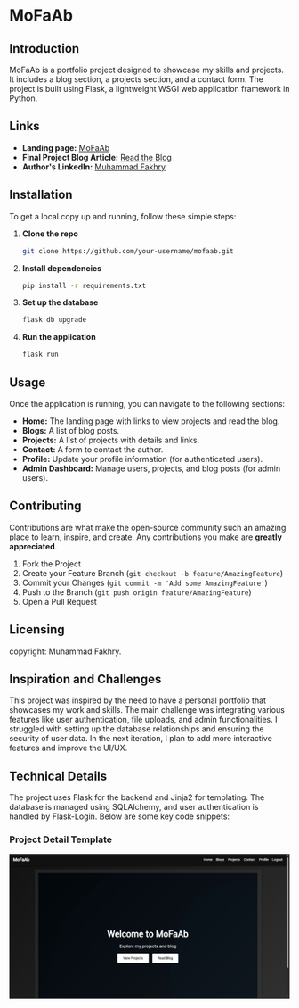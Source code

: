 # MoFaAb

## Introduction
MoFaAb is a portfolio project designed to showcase my skills and projects. It includes a blog section, a projects section, and a contact form. The project is built using Flask, a lightweight WSGI web application framework in Python.

## Links
- **Landing page:** [MoFaAb](https://fakhry0.github.io/my-landing-page/)
- **Final Project Blog Article:** [Read the Blog](https://www.linkedin.com/pulse/building-mofaab-my-portfolio-project-muhammad-fakhry-filtf/?trackingId=qkiS68KKQuCBzT0Q4enhAg%3D%3D)
- **Author's LinkedIn:** [Muhammad Fakhry](https://www.linkedin.com/in/muhammad-fakhry/)

## Installation
To get a local copy up and running, follow these simple steps:

1. **Clone the repo**
   ```sh
   git clone https://github.com/your-username/mofaab.git
   ```

2. **Install dependencies**
   ```sh
   pip install -r requirements.txt
   ```

3. **Set up the database**
   ```sh
   flask db upgrade
   ```

4. **Run the application**
   ```sh
   flask run
   ```

## Usage
Once the application is running, you can navigate to the following sections:

- **Home:** The landing page with links to view projects and read the blog.
- **Blogs:** A list of blog posts.
- **Projects:** A list of projects with details and links.
- **Contact:** A form to contact the author.
- **Profile:** Update your profile information (for authenticated users).
- **Admin Dashboard:** Manage users, projects, and blog posts (for admin users).

## Contributing
Contributions are what make the open-source community such an amazing place to learn, inspire, and create. Any contributions you make are **greatly appreciated**.

1. Fork the Project
2. Create your Feature Branch (`git checkout -b feature/AmazingFeature`)
3. Commit your Changes (`git commit -m 'Add some AmazingFeature'`)
4. Push to the Branch (`git push origin feature/AmazingFeature`)
5. Open a Pull Request

## Licensing
copyright: Muhammad Fakhry.

## Inspiration and Challenges
This project was inspired by the need to have a personal portfolio that showcases my work and skills. The main challenge was integrating various features like user authentication, file uploads, and admin functionalities. I struggled with setting up the database relationships and ensuring the security of user data. In the next iteration, I plan to add more interactive features and improve the UI/UX.

## Technical Details
The project uses Flask for the backend and Jinja2 for templating. The database is managed using SQLAlchemy, and user authentication is handled by Flask-Login. Below are some key code snippets:

### Project Detail Template
![MoFaAb Homepage](app/static/images/home.jpg)
